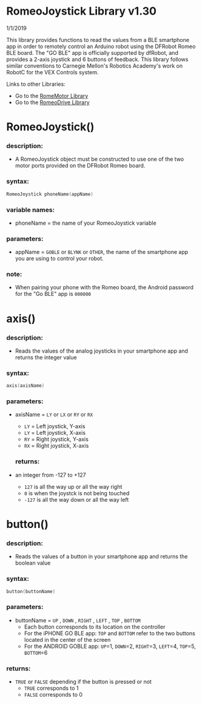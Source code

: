 # RomeoJoystick Library v1.30
1/1/2019

This library provides functions to read the values from a BLE smartphone app
in order to remotely control an Arduino robot using the DFRobot Romeo BLE board.
The "GO BLE" app is officially supported by dfRobot, and provides a 2-axis joystick and 6 buttons of feedback.
This library follows similar conventions to Carnegie Mellon's Robotics Academy's work on RobotC for the VEX Controls system.

Links to other Libraries:
* Go to the [RomeMotor Library](RomeoMotor%20Library.md)
* Go to the [RomeoDrive Library](RomeoDrive%20Library.md)



# RomeoJoystick()
### description:
* A RomeoJoystick object must be constructed to use one of the two motor ports provided on the DFRobot Romeo board.
### syntax:
```c
RomeoJoystick phoneName(appName)
```
### variable names:
* phoneName = the name of your RomeoJoystick variable
### parameters:
* appName = ```GOBLE``` or ```BLYNK``` or ```OTHER```, the name of the smartphone app you are using to control your robot.
### note:
* When pairing your phone with the Romeo board, the Android password for the "Go BLE" app is ```000000```


# axis()
### description:
* Reads the values of the analog joysticks in your smartphone app and returns the integer value
### syntax:
```c
axis(axisName)
```
### parameters:
* axisName = ```LY``` or ```LX``` or ```RY``` or ```RX```
  * ```LY``` = Left joystick, Y-axis
  * ```LY``` = Left joystick, X-axis
  * ```RY``` = Right joystick, Y-axis
  * ```RX``` = Right joystick, X-axis
  
  ### returns:
* an integer from -127 to +127
  * ```127``` is all the way up or all the way right
  * ```0``` is when the joystck is not being touched
  * ```-127``` is all the way down or all the way left


# button()
### description:
* Reads the values of a button in your smartphone app and returns the boolean value
### syntax:
```c
button(buttonName)
```
### parameters:
* buttonName = ```UP``` , ```DOWN``` , ```RIGHT``` , ```LEFT``` , ```TOP``` , ```BOTTOM```
  * Each button corresponds to its location on the controller
  * For the iPHONE GO BLE app: ```TOP``` and ```BOTTOM``` refer to the two buttons located in the center of the screen
  * For the ANDROID GOBLE app: ```UP```=1, ```DOWN```=2, ```RIGHT```=3, ```LEFT```=4, ```TOP```=5, ```BOTTOM```=6
### returns:
* ```TRUE``` or ```FALSE``` depending if the button is pressed or not
  * ```TRUE``` corresponds to 1
  * ```FALSE``` corresponds to 0
  